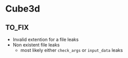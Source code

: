# Cube3d

## TO_FIX

- Invalid extention for a file leaks
- Non existent file leaks
  - most likely either `check_args` or `input_data` leaks

